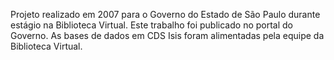 Projeto realizado em 2007 para o Governo do Estado de São Paulo durante estágio na Biblioteca Virtual. Este trabalho foi publicado no portal do Governo. 
As bases de dados em CDS Isis foram alimentadas pela equipe da Biblioteca Virtual.
